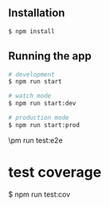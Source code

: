 ## Installation

```bash
$ npm install
```

## Running the app

```bash
# development
$ npm run start

# watch mode
$ npm run start:dev

# production mode
$ npm run start:prod
```

\pm run test:e2e

# test coverage
$ npm run test:cov
```
